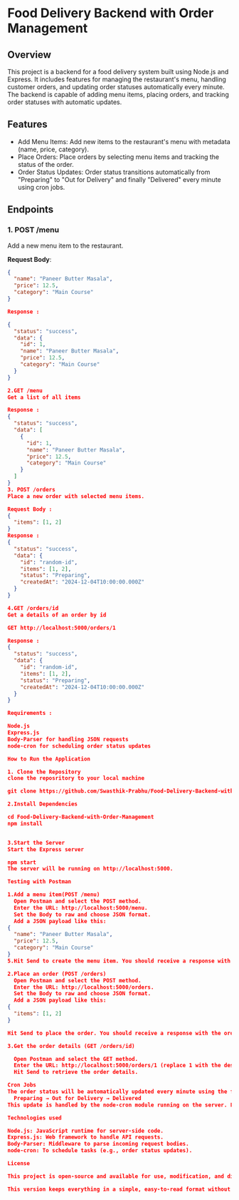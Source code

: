 # Food Delivery Backend with Order Management

## Overview
This project is a backend for a food delivery system built using Node.js and Express. It includes features for managing the restaurant's menu, handling customer orders, and updating order statuses automatically every minute. The backend is capable of adding menu items, placing orders, and tracking order statuses with automatic updates.

## Features
- Add Menu Items: Add new items to the restaurant's menu with metadata (name, price, category).
- Place Orders: Place orders by selecting menu items and tracking the status of the order.
- Order Status Updates: Order status transitions automatically from "Preparing" to "Out for Delivery" and finally "Delivered" every minute using cron jobs.

## Endpoints

### 1. POST /menu
Add a new menu item to the restaurant.

**Request Body**:
```json
{
  "name": "Paneer Butter Masala",
  "price": 12.5,
  "category": "Main Course"
}

Response :

{
  "status": "success",
  "data": {
    "id": 1,
    "name": "Paneer Butter Masala",
    "price": 12.5,
    "category": "Main Course"
  }
}

2.GET /menu
Get a list of all items

Response :
{
  "status": "success",
  "data": [
    {
      "id": 1,
      "name": "Paneer Butter Masala",
      "price": 12.5,
      "category": "Main Course"
    }
  ]
}
3. POST /orders
Place a new order with selected menu items.

Request Body :
{
  "items": [1, 2]
}
Response :
{
  "status": "success",
  "data": {
    "id": "random-id",
    "items": [1, 2],
    "status": "Preparing",
    "createdAt": "2024-12-04T10:00:00.000Z"
  }
}

4.GET /orders/id
Get a details of an order by id

GET http://localhost:5000/orders/1

Response :
{
  "status": "success",
  "data": {
    "id": "random-id",
    "items": [1, 2],
    "status": "Preparing",
    "createdAt": "2024-12-04T10:00:00.000Z"
  }
}

Requirements :

Node.js
Express.js
Body-Parser for handling JSON requests
node-cron for scheduling order status updates

How to Run the Application

1. Clone the Repository
clone the reposritory to your local machine

git clone https://github.com/Swasthik-Prabhu/Food-Delivery-Backend-with-Order-Management.git

2.Install Dependencies

cd Food-Delivery-Backend-with-Order-Management
npm install


3.Start the Server
Start the Express server

npm start
The server will be running on http://localhost:5000.

Testing with Postman

1.Add a menu item(POST /menu)
  Open Postman and select the POST method.
  Enter the URL: http://localhost:5000/menu.
  Set the Body to raw and choose JSON format.
  Add a JSON payload like this:
{
  "name": "Paneer Butter Masala",
  "price": 12.5,
  "category": "Main Course"
}
5.Hit Send to create the menu item. You should receive a response with the item details.

2.Place an order (POST /orders)
  Open Postman and select the POST method.
  Enter the URL: http://localhost:5000/orders.
  Set the Body to raw and choose JSON format.
  Add a JSON payload like this:
{
  "items": [1, 2]
}

Hit Send to place the order. You should receive a response with the order details.

3.Get the order details (GET /orders/id)

  Open Postman and select the GET method.
  Enter the URL: http://localhost:5000/orders/1 (replace 1 with the desired order ID).
  Hit Send to retrieve the order details.

Cron Jobs
The order status will be automatically updated every minute using the following cron schedule:
  Preparing → Out for Delivery → Delivered
This update is handled by the node-cron module running on the server. Each order status will transition every minute based on its current status.

Technologies used

Node.js: JavaScript runtime for server-side code.
Express.js: Web framework to handle API requests.
Body-Parser: Middleware to parse incoming request bodies.
node-cron: To schedule tasks (e.g., order status updates).

License

This project is open-source and available for use, modification, and distribution by anyone. It is not explicitly licensed, but feel free to use it under the terms of the MIT License or any other open-source license of your choice.

This version keeps everything in a simple, easy-to-read format without bold text. Let me know if you need further adjustments!

